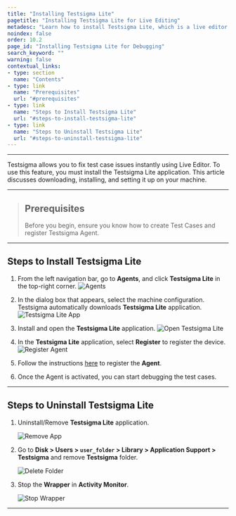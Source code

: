 ```yaml
---
title: "Installing Testsigma Lite"
pagetitle: "Installing Testsigma Lite for Live Editing"
metadesc: "Learn how to install Testsigma Lite, which is a live editor for Test Cases | Testsigma Lite gives you complete control over test case execution and debugging to modify test steps immediately"
noindex: false
order: 10.2
page_id: "Installing Testsigma Lite for Debugging"
search_keyword: ""
warning: false
contextual_links:
- type: section
  name: "Contents"
- type: link
  name: "Prerequisites"
  url: "#prerequisites"
- type: link
  name: "Steps to Install Testsigma Lite"
  url: "#steps-to-install-testsigma-lite"
- type: link
  name: "Steps to Uninstall Testsigma Lite"
  url: "#steps-to-uninstall-testsigma-lite"
---
```


---

Testsigma allows you to fix test case issues instantly using Live Editor. To use this feature, you must install the Testsigma Lite application. This article discusses downloading, installing, and setting it up on your machine.

---

> ## **Prerequisites**
> 
> Before you begin, ensure you know how to create Test Cases and register Testsigma Agent. 

---

## **Steps to Install Testsigma Lite**

1. From the left navigation bar, go to **Agents**, and click **Testsigma Lite** in the top-right corner.
   ![Agents](https://s3.amazonaws.com/static-docs.testsigma.com/new_images/projects/applications/Testsigma_Lite_Agents.png)

2. In the dialog box that appears, select the machine configuration. Testsigma automatically downloads **Testsigma Lite** application.
   ![Testsigma Lite App](https://s3.amazonaws.com/static-docs.testsigma.com/new_images/projects/applications/Download_Testsigma_Lite_Dropdown.png)

3. Install and open the **Testsigma Lite** application.
   ![Open Testsigma Lite](https://s3.amazonaws.com/static-docs.testsigma.com/new_images/projects/applications/Testsigma_Lite.png)

4. In the **Testsigma Lite** application, select **Register** to register the device.
   ![Register Agent](https://s3.amazonaws.com/static-docs.testsigma.com/new_images/projects/applications/Register_Agent_TSLite.png)

5. Follow the instructions [here](https://testsigma.com/docs/agent/setup-on-windows-mac-linux/#register-the-testsigma-agent) to register the **Agent**.

6. Once the Agent is activated, you can start debugging the test cases.

---

## **Steps to Uninstall Testsigma Lite**

1. Uninstall/Remove **Testsigma Lite** application.
   
   ![Remove App](https://s3.amazonaws.com/static-docs.testsigma.com/new_images/projects/applications/Remove_Testsigma_Lite.png)

2. Go to **Disk > Users > `user_folder` > Library > Application Support > Testsigma** and remove **Testsigma** folder.
   
   ![Delete Folder](https://s3.amazonaws.com/static-docs.testsigma.com/new_images/projects/applications/Remove_Testsigma_Folder.png)

3. Stop the **Wrapper** in **Activity Monitor**. 
   
   ![Stop Wrapper](https://s3.amazonaws.com/static-docs.testsigma.com/new_images/projects/applications/Quit_wrapper.png)

---